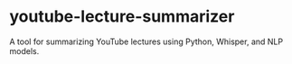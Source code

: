 # youtube-lecture-summarizer
A tool for summarizing YouTube lectures using Python, Whisper, and NLP models.
